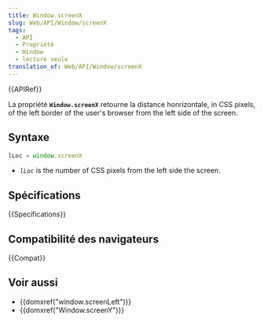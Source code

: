 ```yaml
---
title: Window.screenX
slug: Web/API/Window/screenX
tags:
  - API
  - Propriété
  - Window
  - lecture seule
translation_of: Web/API/Window/screenX
---
```

{{APIRef}}

La propriété  **`Window.screenX`** retourne la distance honrizontale, in CSS pixels, of the left border of the user's browser from the left side of the screen.

## Syntaxe

```js
lLoc = window.screenX
```

- _`lLoc`_ is the number of CSS pixels from the left side the screen.

## Spécifications

{{Specifications}}

## Compatibilité des navigateurs

{{Compat}}

## Voir aussi

- {{domxref("window.screenLeft")}}
- {{domxref("Window.screenY")}}
